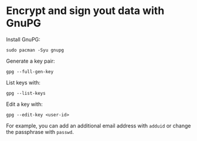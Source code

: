 # Encrypt and sign yout data with GnuPG

Install GnuPG:
```
sudo pacman -Syu gnupg
``` 

Generate a key pair:
```
gpg --full-gen-key
```

List keys with:
```
gpg --list-keys
```

Edit a key with:
```
gpg --edit-key <user-id>
```

For example, you can add an additional email address with `adduid` or change the passphrase with `passwd`.
